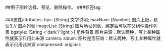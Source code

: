 
##用于图片选择、预览、删除操作。
###标签tag:
####  <image-picker></image-picker>
###属性attributes:
            tips: [String] 文字说明;
			maxNum: [Number] 图片上限，默认3
			// 图片列表
			imageList: [String] 图片地址列表，绑定后可以在父组件操作列表
			bgstyle: [String <'dark'/'light'>] 组件背景 
            图片来源：默认两种，写上某种属性就表示只用此来源
			camera:
			album:
            图片是否压缩：默认两种，写上某种属性就表示只用此来源
			compressed:
			original: